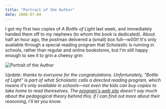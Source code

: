 ```yaml
---
title: "Portrait of the Author"
date: 2008-07-09
---
```

I got my first two copies of <em>A Bottle of Light</em> last week, and immediately handed them off to my nephews (to whom the book is dedicated).  About half an hour ago, the postman delivered a (small) box full—w00t!  It's only available through a special reading program that Scholastic is running in schools, rather than regular and online bookstores, but I'm still happy enough to see it to grin a cheesy grin:

<img src="@root/files/2008/07/picture.jpg" alt="Portrait of the Author" class="centered">

<em>Update: thanks to everyone for the congratulations. Unfortunately, "Bottle of Light" is part of what Scholastic calls a directed reading program, which means it's only available *in* schools—not even the kids can buy copies to take home to read themselves.  The <a href="http://www.scholastic.ca/education/movingupwithliteracyplace/">program's web site</a> doesn't say much about the pedagogical theory behind this; if I can find out more about their reasoning, I'll let you know.</em>
